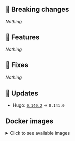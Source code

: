 ## :loudspeaker: Breaking changes

*Nothing*


## :tada: Features

*Nothing*


## :bug: Fixes

*Nothing*


## :heartbeat: Updates

* Hugo: [`0.140.2`](https://github.com/floryn90/docker-hugo/releases/tag/0.140.2) => `0.141.0`


## Docker images

<details>
<summary>Click to see available images</summary>

This release is available from Docker Hub as project `floryn90/hugo` with the following tags:

| Alias tags                   | Version specific tags                      |
| ---------------------------- | ------------------------------------------ |
| `busybox`, `latest`          | `0.141.0-busybox`, `0.141.0`                     |
| `busybox-ci`, `ci`           | `0.141.0-busybox-ci`, `0.141.0-ci`               |
| `busybox-onbuild`, `onbuild` | `0.141.0-busybox-onbuild`, `0.141.0-onbuild`     |
| `alpine`                     | `0.141.0-alpine`                              |
| `alpine-ci`                  | `0.141.0-alpine-ci`                           |
| `alpine-onbuild`             | `0.141.0-alpine-onbuild`                      |
| `asciidoctor`                | `0.141.0-asciidoctor`                         |
| `asciidoctor-ci`             | `0.141.0-asciidoctor-ci`                      |
| `asciidoctor-onbuild`        | `0.141.0-asciidoctor-onbuild`                 |
| `pandoc`                     | `0.141.0-pandoc`                              |
| `pandoc-ci`                  | `0.141.0-pandoc-ci`                           |
| `pandoc-onbuild`             | `0.141.0-pandoc-onbuild`                      |
| `ext-alpine`                 | `0.141.0-ext-alpine`                          |
| `ext-alpine-ci`              | `0.141.0-ext-alpine-ci`                       |
| `ext-alpine-onbuild`         | `0.141.0-ext-alpine-onbuild`                  |
| `ext-asciidoctor`            | `0.141.0-ext-asciidoctor`                     |
| `ext-asciidoctor-ci`         | `0.141.0-ext-asciidoctor-ci`                  |
| `ext-asciidoctor-onbuild`    | `0.141.0-ext-asciidoctor-onbuild`             |
| `ext-pandoc`                 | `0.141.0-ext-pandoc`                          |
| `ext-pandoc-ci`              | `0.141.0-ext-pandoc-ci`                       |
| `ext-pandoc-onbuild`         | `0.141.0-ext-pandoc-onbuild`                  |
| `debian`                     | `0.141.0-debian`                              |
| `debian-ci`                  | `0.141.0-debian-ci`                           |
| `debian-onbuild`             | `0.141.0-debian-onbuild`                      |
| `ext-debian`, `ext`, `latest-ext` | `0.141.0-ext-debian`, `0.141.0-ext`         |
| `ext-debian-ci`, `ext-ci`    | `0.141.0-ext-debian-ci`, `0.141.0-ext-ci`        |
| `ext-debian-onbuild`, `ext-onbuild` | `0.141.0-ext-debian-onbuild`, `0.141.0-ext-onbuild` |
| `ubuntu`                     | `0.141.0-ubuntu`                            |
| `ubuntu-ci`                  | `0.141.0-ubuntu-ci`                         |
| `ubuntu-onbuild`             | `0.141.0-ubuntu-onbuild`                    |
| `ext-ubuntu`                 | `0.141.0-ext-ubuntu`                        |
| `ext-ubuntu-ci`              | `0.141.0-ext-ubuntu-ci`                     |
| `ext-ubuntu-onbuild`         | `0.141.0-ext-ubuntu-onbuild`                |
</details>